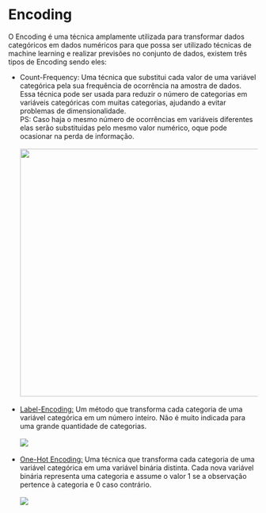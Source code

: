 <h1><b>Encoding</b></h1>

<p>O Encoding é uma técnica amplamente utilizada para transformar dados categóricos em dados numéricos para que possa ser utilizado técnicas de machine learning e realizar previsões no conjunto de dados, existem três tipos de Encoding sendo eles:
<ul>
    <li>Count-Frequency: Uma técnica que substitui cada valor de uma variável categórica pela sua frequência de ocorrência na amostra de dados. Essa técnica pode ser usada para reduzir o número de categorias em variáveis categóricas com muitas categorias, ajudando a evitar problemas de dimensionalidade.
    <br>
PS: Caso haja o mesmo número de ocorrências em variáveis diferentes elas serão substituidas pelo mesmo valor numérico, oque pode ocasionar na perda de informação.      </li>
<br>
<img src="https://user-images.githubusercontent.com/110841289/231239615-a6dad9fd-3be2-49a4-b386-55321f45271c.png" weight=200 height=500>
<br>
    <br>
   <li><a href="https://scikit-learn.org/stable/modules/generated/sklearn.preprocessing.LabelEncoder.html">Label-Encoding:</a> Um método que transforma cada categoria de uma variável categórica em um número inteiro.
Não é muito indicada para uma grande quantidade de categorias.</li>
<br>
<img src= "https://user-images.githubusercontent.com/110841289/231240023-fd0246fa-ac9b-483c-aa3a-4c8902842527.png">
<br>
    <br>
    <li><a href="https://scikit-learn.org/stable/modules/generated/sklearn.preprocessing.OneHotEncoder.html">One-Hot Encoding:</a> Uma técnica que transforma cada categoria de uma variável categórica em uma variável binária distinta. Cada nova variável binária representa uma categoria e assume o valor 1 se a observação pertence à categoria e 0 caso contrário.</li>
    <br>
<img src="https://user-images.githubusercontent.com/110841289/231240348-6ffb8c25-d738-4114-8b44-0ded611de8fe.png")
</ul>

</p>



